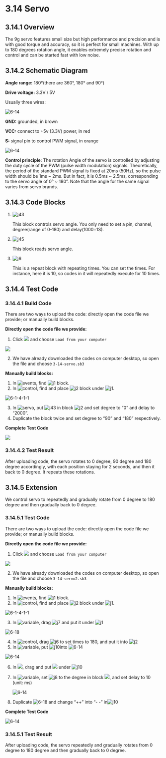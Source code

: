 # 3.14 Servo

## 3.14.1 Overview

The 9g servo features small size but high performance and precision and is with good torque and accuracy, so it is perfect for small machines. With up to 180 degrees rotation angle, it enables extremely precise rotation and control and can be started fast with low noise.

##  3.14.2 Schematic Diagram

**Angle range:** 180°(there are 360°, 180° and 90°)

**Drive voltage:** 3.3V / 5V

Usually three wires:

![6-14](./media/6-14-2-1.png)

**GND:** grounded, in brown

**VCC:** connect to +5v (3.3V) power, in red

**S:** signal pin to control PWM signal, in orange

![6-14](./media/6-14-2-2.png)

**Control principle**: The rotation Angle of the servo is controlled by adjusting the duty cycle of the PWM (pulse width modulation) signals. Theoretically, the period of the standard PWM signal is fixed at 20ms (50Hz), so the pulse width should be 1ms ~ 2ms. But in fact, it is 0.5ms ~ 2.5ms, corresponding to the servo angle of  0° ~ 180°. Note that the angle for the same signal varies from servo brands.

## 3.14.3 Code Blocks

1. ![j43](./media/j43.png) 

   This block controls servo angle. You only need to set a pin, channel, degree(range of 0-180) and delay(1000=1S).

2. ![j45](./media/j45.png) 

   This block reads servo angle.

3. ![j6](./media/j6.png) 

   This is a repeat block with repeating times. You can set the times. For instance, here it is 10, so codes in it will repeatedly execute for 10 times.

## 3.14.4 Test Code

### 3.14.4.1  Build Code

There are two ways to upload the code: directly open the code file we provide; or manually build blocks.

**Directly open the code file we provide:**

1. Click ![](./media/j68.png) and choose `Load from your computer`

![](./media/j67.png)

2. We have already downloaded the codes on computer desktop, so open the file and choose `3-14-servo.sb3`

**Manually build blocks:**

1. In ![events](./media/events.png), find ![j1](./media/j1.png) block.
2. In ![control](./media/control.png), find and place ![j2](./media/j2.png) block under ![j1](./media/j1.png).

![6-1-4-1-1](./media/6-1-4-1-1.png)

3. In ![servo](./media/servo.png), put ![j43](./media/j43.png) in block ![j2](./media/j2.png) and set degree to “0” and delay to “2000”.
4. Duplicate the block twice and set degree to “90” and “180” respectively.

**Complete Test Code**



![](./media/6-14-4-1.png)

### 3.14.4.2 Test Result

After uploading code, the servo rotates to 0 degree, 90 degree and 180 degree accordingly, with each position staying for 2 seconds, and then it back to 0 degree. It repeats these rotations.

##  3.14.5 Extension

We control servo to repeatedly and gradually rotate from 0 degree to 180 degree and then gradually back to 0 degree.

### 3.14.5.1 Test Code

There are two ways to upload the code: directly open the code file we provide; or manually build blocks.

**Directly open the code file we provide:**

1. Click ![](./media/j68.png) and choose `Load from your computer`

![](./media/j67.png)

2. We have already downloaded the codes on computer desktop, so open the file and choose `3-14-servo2.sb3`

**Manually build blocks:**

1. In ![events](./media/events.png), find ![j1](./media/j1.png) block.
2. In ![control](./media/control.png), find and place ![j2](./media/j2.png) block under ![j1](./media/j1.png).

![6-1-4-1-1](./media/6-1-4-1-1.png)

3. In ![variable](./media/variable.png), drag ![j7](./media/j7.png) and put it under ![j1](./media/j1.png)

![6-18](./media/6-18-3-2-1.png)

4. In ![control](./media/control.png), drag ![j6](./media/j6.png) to set times to 180, and put it into ![j2](./media/j2.png)
5. In ![variable](./media/variable.png), put ![j10](./media/j10.png)into ![6-14](./media/6-14-4-1-2.png)

![6-14](./media/6-14-4-1-3.png)

6. In ![](./media/servo.png), drag and put ![](./media/j43.png) under ![j10](./media/j10.png)

7. In ![variable](./media/variable.png), set ![j8](./media/j8.png) to the degree in block ![](./media/j43.png), and set delay to 10 (unit: ms)

   ![6-14](./media/6-14-4-1-1.png)

   

8. Duplicate ![6-18](./media/6-14-4-1-2.png) and change “++” into “- -” in![j10](./media/j10.png)

**Complete Test Code**

![6-14](./media/6-14-4-1-4.png)

### 3.14.5.1 Test Result

After uploading code, the servo repeatedly and gradually rotates from 0 degree to 180 degree and then gradually back to 0 degree.